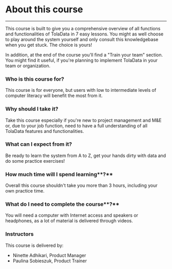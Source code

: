 # About this course

---

This course is built to give you a comprehensive overview of all functions and functionalities of TolaData in 7 easy lessons. You might as well choose to play around the system yourself and only consult this knowledgebase when you get stuck. The choice is yours!

In addition, at the end of the course you'll find a "Train your team" section. You might find it useful, if you're planning to implement TolaData in your team or organization. 

### **Who is this course for?**

This course is for everyone, but users with low to intermediate levels of computer literacy will benefit the most from it.

### **Why should I take it?**

Take this course especially if you're new to project management and M&E or, due to your job function, need to have a full understanding of all TolaData features and functionalities.

### **What can I expect from it?**

Be ready to learn the system from A to Z, get your hands dirty with data and do some practice exercises!

### How much time will I spend learning**?**

Overall this course shouldn't take you more than 3 hours, including your own practice time.

### What do I need to complete the course**?**

You will need a computer with Internet access and speakers or headphones, as a lot of material is delivered through videos.

### Instructors

This course is delivered by:

* Ninette Adhikari, Product Manager
* Paulina Sobieszuk, Product Trainer



